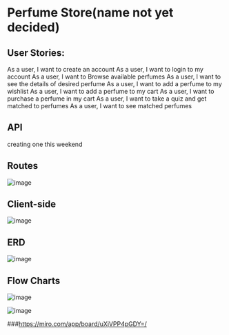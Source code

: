 # Perfume Store(name not yet decided)


## User Stories:
As a user, I want to create an account
As a user, I want to login to my account
As a user, I want to Browse available perfumes
As a user, I want to see the details of desired perfume
As a user, I want to add a perfume to my wishlist
As a user, I want to add a perfume to my cart
As a user, I want to purchase a perfume in my cart
As a user, I want to take a quiz and get matched to perfumes
As a user, I want to see matched perfumes

## API  
creating one this weekend


## Routes
![image](https://user-images.githubusercontent.com/56799470/194616337-cedd3884-8580-42c7-bc0a-18b6ae80c634.png)


## Client-side
![image](https://user-images.githubusercontent.com/56799470/194618458-69dc6b5c-9248-42ab-9aba-efa30104981f.png)


## ERD
![image](https://user-images.githubusercontent.com/56799470/194637710-2f18cb07-444a-49fe-8b7f-3928ecdb69e0.png)


## Flow Charts

![image](https://user-images.githubusercontent.com/56799470/194635329-4604c15d-8622-49ac-a423-052a1f159782.png)

![image](https://user-images.githubusercontent.com/56799470/194635538-4a16fae8-4f09-46cf-8b21-2f4637a1eec0.png)

###https://miro.com/app/board/uXjVPP4pGDY=/

